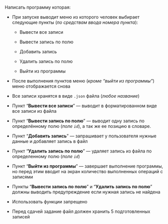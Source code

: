 Написать программу которая:

- При запуске выводит меню из которого человек выбирает следующие пункты (*по средствам ввода номера пункта*):
    
    - Вывести все записи
   
    - Вывести запись по полю
   
    - Добавить запись
    
    - Удалить запись по полю
    
    - Выйти из программы

- После выполнения пунктов меню (*кроме “выйти из программы”*) меню отображается снова

- Все записи хранятся в виде `.json` файла (*любое название*)

- Пункт “**Вывести все записи**” — выводит в форматированном виде все записи из файла

- Пункт “**Вывести запись по полю**” — выводит одну запись по определённому полю (*поле `id`*), а так же ее позицию в словаре.

- Пункт “**Добавить запись**” — запрашивает у пользователя нужные данные и добавляет запись в файл

- Пункт “**Удалить запись по полю**” — удаляет запись из файла по определенному полю  (*поле `id`*)

- Пункт “**Выйти из программы**” — завершает выполнение программы, но перед этим вводит на экран количество выполненных операций с записями


- Пункты “**Вывести запись по полю**” и “**Удалить запись по полю**” должны выводить предупреждение если нужная запись не найдена

- Использовать функции запрещено

- Перед сдачей задание файл должен хранить 5 подготовленных записей
